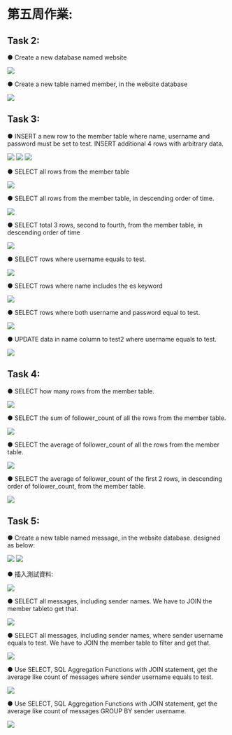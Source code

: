# 第五周作業:
## Task 2:
● Create a new database named website

![](create.png)

● Create a new table named member, in the website database

![](member.png)
## Task 3:
● INSERT a new row to the member table where name, username and password must be set to test. INSERT additional 4 rows with arbitrary data.

![](insert.png) ![](update_member.png) ![](new_time.png)

● SELECT all rows from the member table

![](select1.png)

● SELECT all rows from the member table, in descending order of time.

![](time_desc.png)

● SELECT total 3 rows, second to fourth, from the member table, in descending order of time

![](update_time.png)

● SELECT rows where username equals to test.

![](test.png)

● SELECT rows where name includes the es keyword

![](keyword.png)

● SELECT rows where both username and password equal to test.

![](keyword2.png)  

● UPDATE data in name column to test2 where username equals to test.

![](update.png)    
## Task 4:
● SELECT how many rows from the member table.

![](count.png)  

● SELECT the sum of follower_count of all the rows from the member table.

![](sum.png)

● SELECT the average of follower_count of all the rows from the member table.

![](avg.png)

● SELECT the average of follower_count of the first 2 rows, in descending order of follower_count, from the member table.

![](order_limit.png)
## Task 5:
● Create a new table named message, in the website database. designed as below:

![](message.png) ![](reference.png)

● 插入測試資料:

![](insert_message.png)

● SELECT all messages, including sender names. We have to JOIN the member tableto get that.

![](join.png)

● SELECT all messages, including sender names, where sender username equals to test. We have to JOIN the member table to filter and get that.

![](new_select1.png)

● Use SELECT, SQL Aggregation Functions with JOIN statement, get the average like count of messages where sender username equals to test.

![](join2.png)

● Use SELECT, SQL Aggregation Functions with JOIN statement, get the average like count of messages GROUP BY sender username.

![](avg2.png)
